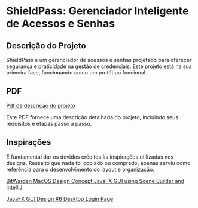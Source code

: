 # ShieldPass: Gerenciador Inteligente de Acessos e Senhas

## Descrição do Projeto

ShieldPass é um gerenciador de acessos e senhas projetado para oferecer segurança e praticidade na gestão de credenciais. Este projeto está na sua primeira fase, funcionando como um protótipo funcional.

## PDF

[Pdf de descrição do projeto](./pdf-desc/POO-ModeloDocAnaliseProjetoFinal.pdf)

Este PDF fornece uma descrição detalhada do projeto, incluindo seus requisitos e etapas passo a passo.

## Inspirações

É fundamental dar os devidos créditos às inspirações utilizadas nos designs. Ressalto que nada foi copiado ou comprado, apenas serviu como referência para o desenvolvimento do layout e organização.

[BitWarden MacOS Design Concept JavaFX GUI using Scene Builder and IntelliJ](https://www.youtube.com/watch?v=GJK3cyJLP0g&list=PLlGZc17KPrVAKj3Tl1im5HN8Lh5nYTXyB&index=2)

[JavaFX GUI Design #6 Desktop Login Page](https://www.youtube.com/watch?v=oYtv8W4TSfA&list=PLMe-ZZ13q0NfQ0TSIbstMeEPqZqwMwjud)
